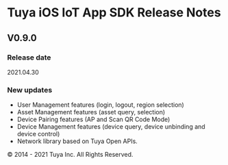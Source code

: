 # Tuya iOS IoT App SDK Release Notes

## V0.9.0

### Release date

2021.04.30

### New updates

- User Management features (login, logout, region selection)
- Asset Management features (asset query, selection)
- Device Pairing features (AP and Scan QR Code Mode)
- Device Management features (device query, device unbinding and device control)
- Network library based on Tuya Open APIs.

<div>
        &copy; 2014 - 2021 Tuya Inc. All Rights Reserved.
</div>
